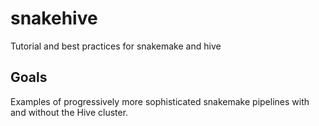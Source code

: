 snakehive
=========
Tutorial and best practices for snakemake and hive

## Goals ##

Examples of progressively more sophisticated snakemake pipelines with and without the Hive cluster.
